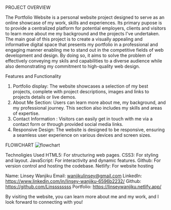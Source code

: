 PROJECT OVERVIEW 

The Portfolio Website is a personal website project designed to serve as an online showcase of my work, skills and experiences. Its primary pupose is to provide a centralized platform for potential employers, clients and visitors to learn more about me my background and the projects I've undertaken. The main goal of this project is to create a visually appealing and informative digital space that presents my portfolio in a professional and engaging manner enabling me to stand out in the competitive fields of web development and design. By doing so, it aims to solve the problem of effectively conveying my skils and capabilities to a diverse audience while also demonstrating my commitment to high-quality web design.

Features and Functionality
1. Portfolio display: The website showcases a selection of my best projects, complete with project descriptions, images and links to projects details or live demos.
2. About Me Section: Users can learn more about me, my background, and my professional journey. This section also includes my skills and areas of expertise.
3. Contact Information : Visitors can easily get in touch with me via a contact form or through provided social media links.
4. Responsive Design: The website is designed to be responsive, ensuring a seamless user experience on various devices and screen sizes.

FLOWCHART
![flowchart](https://github.com/Linssssssss/alx_capstone_project/assets/99273313/73666f48-bb84-4445-b769-7df63b4a3442)


Technoligies Used
HTML5: For structuring web pages.
CSS3: For styling and layout.
JavaScript: For interactivity and dynamic features.
Github: For version control and hosting the codebase.
Netlify: For website hosting

Name: Linsey Wanjiku
Email: wanjikulinsey@gmail.com
LinkedIn: https://www.linkedin.com/in/linsey-wanjiku-6596b2232/
Github: https://github.com/Linssssssss
Portfolio: https://linseywanjiku.netlify.app/

By visiting the website, you can learn more about me and my work, and I look forward to connecting with you!
